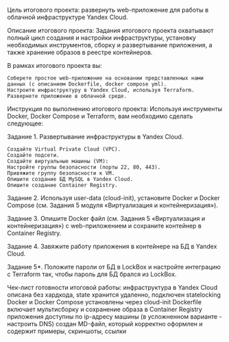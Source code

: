 Цель итогового проекта:
    развернуть web-приложение для работы в облачной инфраструктуре Yandex Cloud.

Описание итогового проекта:
    Задания итогового проекта охватывают полный цикл создания и настройки инфраструктуры, установку необходимых инструментов, сборку и развертывание приложения, 
    а также хранение образов в реестре контейнеров.

В рамках итогового проекта вы:

    Соберете простое web-приложение на основании представленных нами данных (с описанием Dockerfile, docker compose yml).
    Настроите инфраструктуру в Yandex Cloud, используя Terraform.
    Развернете приложение в облачной среде.
 
Инструкция по выполнению итогового проекта:
    Используя инструменты Docker, Docker Compose и Terraform, вам необходимо сделать следующее:
 
Задание 1. Развертывание инфраструктуры в Yandex Cloud.

    Создайте Virtual Private Cloud (VPC).
    Создайте подсети.
    Создайте виртуальные машины (VM):
    Настройте группы безопасности (порты 22, 80, 443).
    Привяжите группу безопасности к VM.
    Опишите создание БД MySQL в Yandex Cloud.
    Опишите создание Container Registry.
 
Задание 2. Используя user-data (cloud-init), установите Docker и Docker Compose (см. Задания 5 модуля «Виртуализация и контейнеризация»).

Задание 3. Опишите Docker файл (см. Задания 5 «Виртуализация и контейнеризация») c web-приложением и сохраните контейнер в Container Registry.

Задание 4. Завяжите работу приложения в контейнере на БД в Yandex Cloud.

Задание 5*. Положите пароли от БД в LockBox и настройте интеграцию с Terraform так, чтобы пароль для БД брался из LockBox.

Чек-лист готовности итоговой работы:
    инфраструктура в Yandex Cloud описана без хардкода, state хранится удаленно, подключен statelocking
    Docker и Docker Compose установлены через cloud-init
    Dockerfile включает мультисборку и сохранение образа в Container Registry
    приложения доступны по ip-адресу машины (в усложненном варианте - настроить DNS)
    создан MD-файл, который корректно оформлен и содержит примеры, скриншоты, ссылки

